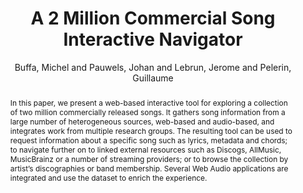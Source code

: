 ---
title: "A 2 Million Commercial Song Interactive Navigator"
abstract: "In this paper, we present a web-based interactive tool for exploring a collection of two million commercially released songs. It gathers song information from a large number of heterogeneous sources, web-based and audio-based, and integrates work from multiple research groups. The resulting tool can be used to request information about a specific song such as lyrics, metadata and chords; to navigate further on to linked external resources such as Discogs, AllMusic, MusicBrainz or a number of streaming providers; or to browse the collection by artist’s discographies or band membership. Several Web Audio applications are integrated and use the dataset to enrich the experience."
address: "Trondheim"
booktitle: "Proceedings of the International Web Audio Conference 2019"
editor: ""
month: "December"
publisher: "NTNU"
series: "WAC'19"
pages: ""
ID: "31"
author: "Buffa, Michel and Pauwels, Johan and Lebrun, Jerome and Pelerin, Guillaume"
webAuthor: "Michel Buffa, Johan Pauwels, Jerome Lebrun, Guillaume Pelerin"
track: "Poster"
year: "2019"
tags: year2019
media: ""
pdflink: "/_data/papers/pdf/2019/2019_31.pdf"
ISSN: ""
---